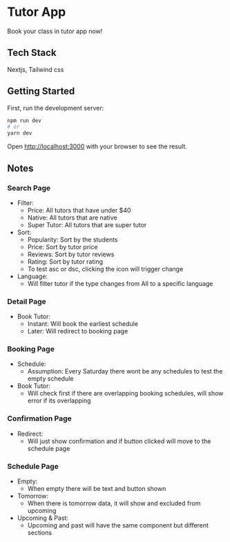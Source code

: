 # Tutor App
Book your class in tutor app now!

## Tech Stack
Nextjs, Tailwind css

## Getting Started

First, run the development server:

```bash
npm run dev
# or
yarn dev

```

Open [http://localhost:3000](http://localhost:3000) with your browser to see the result.

## Notes
### Search Page
- Filter:
    - Price: All tutors that have under $40
    - Native: All tutors that are native
    - Super Tutor: All tutors that are super tutor
- Sort:
    - Popularity: Sort by the students
    - Price: Sort by tutor price
    - Reviews: Sort by tutor reviews
    - Rating: Sort by tutor rating
    - To test asc or dsc, clicking the icon will trigger change
- Language:
    - Will filter tutor if the type changes from All to a specific language

### Detail Page
- Book Tutor:
    - Instant: Will book the earliest schedule
    - Later: Will redirect to booking page

### Booking Page
- Schedule: 
    - Assumption: Every Saturday there wont be any schedules to test the empty schedule
- Book Tutor:
    - Will check first if there are overlapping booking schedules, will show error if its overlapping

### Confirmation Page
- Redirect:
    - Will just show confirmation and if button clicked will move to the schedule page

### Schedule Page
- Empty:
    - When empty there will be text and button shown
- Tomorrow:
    - When there is tomorrow data, it will show and excluded from upcoming
- Upcoming & Past:
    - Upcoming and past will have the same component but different sections






